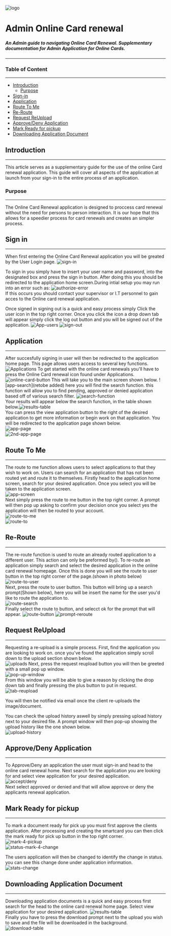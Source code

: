 ![logo](Admin_doc/resources/../../resources/image/logo.png)
# Admin Online Card renewal
##### An Admin guide to navigating Online Card Renewal. Supplementary documentation for Admin Application for Online Cards.
------
### Table of Content
----
  - [ Introduction](#Introduction)
      - [Purpose](#Purpose)
  - [ Sign-in](#sign-in)	
  - [ Application](#Application)
  - [ Route To Me](#Route-To-Me)
  - [ Re-Route](#Re-Route)
  - [ Request ReUpload](#Request-ReUpload)
  - [ Approve/Deny Application](#Approve/Deny-Application)
  - [ Mark Ready for pickup](#Mark-Ready-for-pickup)
  - [ Downloading Application Document](#Downloading-Application-Document)
      
## Introduction
----
This article serves as a supplementary guide for the use of the 
 online Card renewal application. This guide will cover all aspects of the application at launch from your sign-in to the entire process of an application. 

### Purpose
----
The Online Card Renewal application is designed to proccess card renewal without the need for persons to person interaction. It is our hope that this allows for a speedier process for card renewals and creates an simpler process.

## Sign in
----
When first entering the Online Card Renewal application you will be greated by the User Login page. 
![sign-in](resources/image/sign_in_page.png)

To sign in you simply have to insert your user name and password, into the designated box and press the sign in button. After doing this you should be redirected to the application home screen.During intial setup you may run into an error such as:
![authorize-error](resources/image/no-permission.png)  
If this occurs you should contact your supervisor or I.T personnel to gain acces to the Online card renewal application.

Once signed in signing out is a quick and easy process simply Click the user icon in the top right corner. Once you click the icon a drop down tab will appear simply click the log out button and you will be signed out of the application.
![App-users](resources/image/Application_page-user-highlight.png)
![sign-out](resources/image/log-out.png)
## Application
----
After succesfully signing in user will then be redirected to the application home page. This page allows users access to several key functions. 
![Applications](resources/image/Application_page.png)
To get started with the online card renewals you'll have to press the Online Card renewal icon found under Applications. 
![online-card-button](resources/image/application-button.png)
This will take you to the main screen shown below.
![app-search](retobe added)
here you will find the search function. this function will allow you to find pending, approved or denied application based off of various search filter.
![search-function]()  
Your results will appear below the search function, in the table shown below.![results-table](resources/image/search-results.png)  
You can press the view application button to the right of the desired application to get more information or begin work on that application. You will be redirected to the application page shown below.  
![app-page](resources/image/user-application.png)  
![2nd-app-page](resources/image/user-application2.png)  


## Route To Me
----
The route to me function allows users to select applications to that they wish to work on. Users can search for an application that has not been routed yet and route it to themselves. Firstly head to the application home screen, search for your desired application. Once you select you will be taken to the application screen.  
![app-screen](resources/image/full-unrouted-app.png)  
Next simply press the route to me button in the top right corner. A prompt will then pop up asking to confirm your decision once you select yes the application will then be routed to your account.  
![route-to-me](resources/image/rout-to-me.png)  
![route-to](resources/image/rout-to-me-prompt.png)
## Re-Route
----
The re-route function is used to route an already routed application to a different user. This action can only be preformed by(). To re-route an application simply search and select the desired application in the online card renewal homepage. Once this is done you will see the route to user button in the top right corner of the page.(shown in photo below)  
![route-to-user](resources/image/application-buttons-3.png)  
Next, press the route to user button. This button will bring up a search prompt(Shown below), here you will be insert the name for the user you'd like to route the application to.  
![route-search](resources/image/re-route-search.png)  
Finally select the route to button, and selecct ok for the prompt that will appear.
![route-button](resources/image/route-to-user-search-and-route.png)
![prompt-reroute](resources/image/prompt-route.png)

## Request ReUpload
----
Requesting a re-upload is a simple process. First, find the application you are looking to work on. once you've found the application simply scroll down to the upload section shown below.  
![uploads](resources/image/request-reuploads.png)
Next, press the request reupload button you will then be greeted with a small pop up window.  
![pop-up-window](resources/image/request-uploads.png)  
From this window you will be able to give a reason by clicking the drop down tab and finally pressing the plus button to put in request.  
![tab-reupload](resources/image/re-upload-reason.png)  

You will then be notified via email once the client re-uploads the image/document. 

You can check the upload history aswell by simply pressing upload history next to your desired file. A prompt window will then pop-up showing the upload history like the one shown below.  
![upload-history](resources/image/upload-history.png)

## Approve/Deny Application
----
To Approve/Deny an application the user must sign-in and head to the online card renewal home. Next search for the application you are looking for and select view application for your desired application.   
![accept/deny](resources/image/application-buttons-3.png)  
Next select approved or denied and that will allow approve or deny the applicants renewal application.
## Mark Ready for pickup
----
To mark a document ready for pick up you must first approve the clients application. After processing and creating the smartcard you can then click the mark ready for pick up button in the top right corner.  
![mark-4-pickup](resources/image/ready-for-pickuo.png)  
![status-mark-4-change](resources/image/ready-for-pickup.png)  

The users application will then be changed to identify the change in status. you can see this change done under application information.   
![stats-change](resources/image/ready-4-pickup.png)  
## Downloading Application Document
----
Downloading application documents is a quick and easy process first search for the head to the online card renewal home page. Select view application for your desired application. 
![results-table](resources/image/search-results.png)  
Finally you have to press the download prompt next to the upload you wish to save and the file will be downloaded in the background.
![download-table](resources/image/request-reuploads.png)
